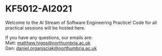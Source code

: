 # KF5012-AI2021
Welcome to the AI Stream of Software Engineering Practice! Code for all practical sessions will be hosted here.

If you have any questions, our emails are:  
Matt: matthew.higgs@northumbria.ac.uk  
Dan: daniel.organisciak@northumbria.ac.uk
